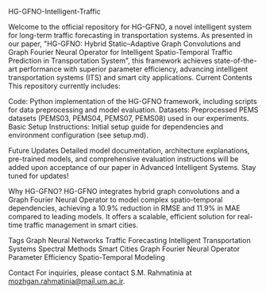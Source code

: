 HG-GFNO-Intelligent-Traffic

Welcome to the official repository for HG-GFNO, a novel intelligent system for long-term traffic forecasting in transportation systems. As presented in our paper, "HG-GFNO: Hybrid Static–Adaptive Graph Convolutions and Graph Fourier Neural Operator for Intelligent Spatio-Temporal Traffic Prediction in Transportation System", this framework achieves state-of-the-art performance with superior parameter efficiency, advancing intelligent transportation systems (ITS) and smart city applications.
Current Contents
This repository currently includes:

Code: Python implementation of the HG-GFNO framework, including scripts for data preprocessing and model evaluation.
Datasets: Preprocessed PEMS datasets (PEMS03, PEMS04, PEMS07, PEMS08) used in our experiments.
Basic Setup Instructions: Initial setup guide for dependencies and environment configuration (see setup.md).

Future Updates
Detailed model documentation, architecture explanations, pre-trained models, and comprehensive evaluation instructions will be added upon acceptance of our paper in Advanced Intelligent Systems. Stay tuned for updates!

Why HG-GFNO?
HG-GFNO integrates hybrid graph convolutions and a Graph Fourier Neural Operator to model complex spatio-temporal dependencies, achieving a 10.9% reduction in RMSE and 11.9% in MAE compared to leading models. It offers a scalable, efficient solution for real-time traffic management in smart cities.

Tags
Graph Neural Networks
Traffic Forecasting
Intelligent Transportation Systems
Spectral Methods
Smart Cities
Graph Fourier Neural Operator
Parameter Efficiency
Spatio-Temporal Modeling


Contact
For inquiries, please contact S.M. Rahmatinia at mozhgan.rahmatinia@mail.um.ac.ir.
